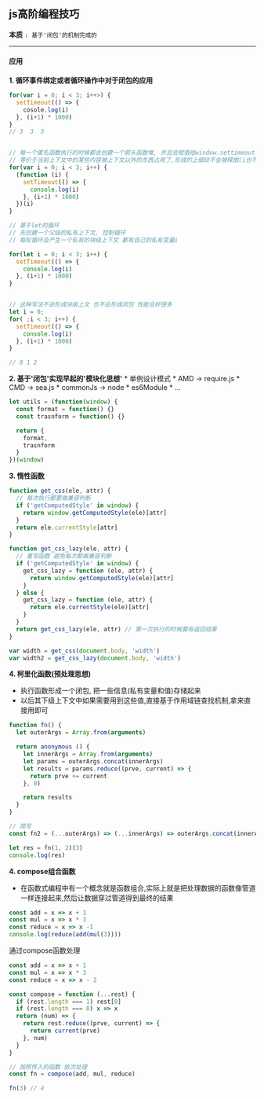 ## js高阶编程技巧
  **本质** `: 基于'闭包'的机制完成的`

---
#### 应用
**1. 循环事件绑定或者循环操作中对于闭包的应用**
```javascript
for(var i = 0; i < 3; i++>) {
  setTimeout(() => {
    cosole.log(i)
  }, (i+1) * 1000)
}
// 3  3  3


// 每一个匿名函数执行的时候都会创建一个箭头函数堆, 并且会赋值给window.settimeout, 
// 等价于当前上下文中的某些内容被上下文以外的东西占用了,形成的上细纹不会被释放(i也不会被释放)
for(var i = 0; i < 3; i++) {
  (function (i) {
    setTimeout(() => {
      console.log(i)
    }, (i+1) * 1000)
  })(i)
}

// 基于let的循环
// 先创建一个父级的私有上下文, 控制循环
// 每轮循环会产生一个私有的块级上下文 都有自己的私有变量i

for(let i = 0; i < 3; i++) {
  setTimeout(() => {
    console.log(i)
  }, (i+1) * 1000)
}


// 这种写法不会形成块级上文 也不会形成闭包 性能会好很多
let i = 0;
for( ;i < 3; i++) {
  setTimeout(() => {
    console.log(i)
  }, (i+1) * 1000)
}

// 0 1 2
```

**2. 基于'闭包'实现早起的'模块化思想'**
    * 单例设计模式
    * AMD -> require.js
    * CMD -> sea.js
    * commonJs -> node
    * es6Module
    * ...

```javascript
let utils = (function(window) {
  const format = function() {}
  const trasnform = function() {}

  return {
    format,
    trasnform
  }
})(window)
```
    
**3. 惰性函数**

```javascript
function get_css(ele, attr) {
  // 每次执行都要做兼容判断 
  if ('getComputedStyle' in window) {
    return window.getComputedStyle(ele)[attr]
  }
  return ele.currentStyle[attr]
}

function get_css_lazy(ele, attr) {
  // 重写函数 避免每次都做兼容判断
  if ('getComputedStyle' in window) {
    get_css_lazy = function (ele, attr) {
      return window.getComputedStyle(ele)[attr]
    } 
  } else {
    get_css_lazy = function (ele, attr) {
      return ele.currentStyle(ele)[attr]
    } 
  }
  return get_css_lazy(ele, attr) // 第一次执行的时候要有返回结果
}

var width = get_css(document.body, 'width')
var width2 = get_css_lazy(document.body, 'width')
```


**4. 柯里化函数(预处理思想)**
 * 执行函数形成一个闭包, 把一些信息(私有变量和值)存储起来
 * 以后其下级上下文中如果需要用到这些值,直接基于作用域链查找机制,拿来直接用即可

```javascript
function fn() {
  let outerArgs = Array.from(arguments)

  return anonymous () {
    let innerArgs = Array.from(arguments)
    let params = outerArgs.concat(innerArgs)
    let results = params.reduce((prve, current) => {
      return prve += current
    }, 0)

    return results
  }
}

// 简写
const fn2 = (...outerArgs) => (...innerArgs) => outerArgs.concat(innerArgs).reduce((prve, current) =>  prve += current, 0)

let res = fn(1, 2)(3)
console.log(res)
```


**4. compose组合函数**
* 在函数式编程中有一个概念就是函数组合,实际上就是把处理数据的函数像管道一样连接起来,然后让数据穿过管道得到最终的结果

```javascript
const add = x => x + 1
const mul = x => x * 3
const reduce = x => x -1
console.log(reduce(add(mul(3))))
```

通过compose函数处理

```javascript
const add = x => x + 1
const mul = x => x * 3
const reduce = x => x - 2

const compose = function (...rest) {
  if (rest.length === 1) rest[0]
  if (rest.length === 0) x => x
  return (num) => {
    return rest.reduce((prve, current) => {
      return current(prve)
    }, num)
  } 
}

// 按照传入的函数 依次处理
const fn = compose(add, mul, reduce)

fn(3) // 4
```
